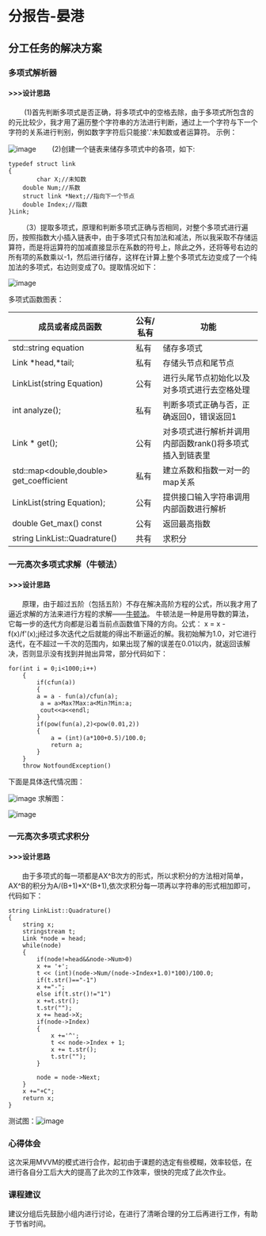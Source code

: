 # 分报告-晏港
## 分工任务的解决方案
### 多项式解析器
#### >>>设计思路
&nbsp;&emsp;&emsp;(1)首先判断多项式是否正确，将多项式中的空格去除，由于多项式所包含的的元比较少，我才用了遍历整个字符串的方法进行判断，通过上一个字符与下一个字符的关系进行判别，例如数字字符后只能接'.'未知数或者运算符。 
示例： &nbsp;    

![image](https://github.com/ZJU-CPP-SUMMER-TERM/project/raw/master/doc/images/其他非法表达式.PNG)
&emsp;&emsp;(2)创建一个链表来储存多项式中的各项，如下:  

```
typedef struct link
{
        char X;//未知数
	double Num;//系数
	struct link *Next;//指向下一个节点
	double Index;//指数
}Link;
```
&emsp;&emsp;（3）提取多项式，原理和判断多项式正确与否相同，对整个多项式进行遍历，按照指数大小插入链表中，由于多项式只有加法和减法，所以我采取不存储运算符，而是将运算符的加减直接显示在系数的符号上，除此之外，还将等号右边的所有项的系数乘以-1，然后进行储存，这样在计算上整个多项式左边变成了一个纯加法的多项式，右边则变成了0。提取情况如下： &nbsp;  

![image](https://github.com/ZJU-CPP-SUMMER-TERM/project/raw/master/doc/images/示例一.PNG)  

多项式函数图表： 

成员或者成员函数 | 公有/私有|  功能   |
---|---|---
std::string equation | 私有|储存多项式
Link *head,*tail;| 私有|存储头节点和尾节点
LinkList(string Equation)|公有|进行头尾节点初始化以及对多项式进行去空格处理
int analyze();|私有|判断多项式正确与否，正确返回0，错误返回1
Link * get();|公有|对多项式进行解析并调用内部函数rank()将多项式插入到链表里
std::map<double,double> get_coefficient|私有|建立系数和指数一对一的map关系
LinkList(string Equation);|公有|提供接口输入字符串调用内部函数进行解析
double Get_max() const|公有|返回最高指数
string LinkList::Quadrature()|共有|求积分
### 一元高次多项式求解（牛顿法）
#### >>>设计思路
&emsp;&emsp;原理，由于超过五阶（包括五阶）不存在解决高阶方程的公式，所以我才用了逼近求解的方法来进行方程的求解——[牛顿法](https://baike.sogou.com/v1846821.htm?fromTitle=牛顿迭代法)。 牛顿法是一种是用导数的算法，它每一步的迭代方向都是沿着当前点函数值下降的方向。公式：
x = x - f(x)/f'(x);j经过多次迭代之后就能的得出不断逼近的解。我初始解为1.0，对它进行迭代，在不超过一千次的范围内，如果出现了解的误差在0.01以内，就返回该解决，否则显示没有找到并抛出异常，部分代码如下：  

```
for(int i = 0;i<1000;i++)
    {
    	if(cfun(a))
    	{
        a = a - fun(a)/cfun(a);
         a = a>Max?Max:a<Min?Min:a;
         cout<<a<<endl;
		}
        if(pow(fun(a),2)<pow(0.01,2))
        {
        	a = (int)(a*100+0.5)/100.0;
            return a;
        }
    }
    throw NotfoundException()
```
下面是具体迭代情况图： &nbsp;  

![image](https://github.com/ZJU-CPP-SUMMER-TERM/project/raw/master/doc/images/示例二.PNG)
求解图： &nbsp;  

![image](https://github.com/ZJU-CPP-SUMMER-TERM/project/raw/master/doc/images/三次.PNG)


### 一元高次多项式求积分
#### >>>设计思路
&emsp;&emsp;由于多项式的每一项都是AX^B次方的形式，所以求积分的方法相对简单，AX^B的积分为A/(B+1)*X^(B+1),依次求积分每一项再以字符串的形式相加即可，代码如下：
```
string LinkList::Quadrature()
{
	string x;
	stringstream t;
	Link *node = head;
	while(node)
	{
		if(node!=head&&node->Num>0)
		x += '+';
		t << (int)(node->Num/(node->Index+1.0)*100)/100.0;
		if(t.str()=="-1")
		x +="-";
		else if(t.str()!="1")
		x +=t.str();
		t.str("");
		x += head->X;
		if(node->Index)
		{
			x +='^';
			t << node->Index + 1;
			x += t.str();
			t.str("");
		}	

		node = node->Next;
	}
	x +="+C";
	return x;
}
```
测试图：![image](https://github.com/ZJU-CPP-SUMMER-TERM/project/raw/master/doc/images/积分.PNG)
### 心得体会
这次采用MVVM的模式进行合作，起初由于课题的选定有些模糊，效率较低，在进行各自分工后大大的提高了此次的工作效率，很快的完成了此次作业。
### 课程建议
建议分组后先鼓励小组内进行讨论，在进行了清晰合理的分工后再进行工作，有助于节省时间。



















